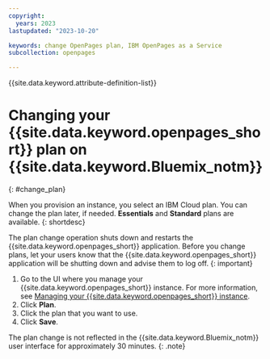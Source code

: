 ```yaml
---
copyright:
  years: 2023
lastupdated: "2023-10-20"

keywords: change OpenPages plan, IBM OpenPages as a Service
subcollection: openpages

---
```

{{site.data.keyword.attribute-definition-list}}

# Changing your {{site.data.keyword.openpages_short}} plan on {{site.data.keyword.Bluemix_notm}}
{: #change_plan}

When you provision an instance, you select an IBM Cloud plan. You can change the plan later, if
needed. **Essentials** and **Standard** plans are available.
{: shortdesc}

The plan change operation shuts down and restarts the {{site.data.keyword.openpages_short}} application. Before you change plans, let your users know that the {{site.data.keyword.openpages_short}} application will be shutting down and advise them to log off.
{: important}

1. Go to the UI where you manage your {{site.data.keyword.openpages_short}} instance. For more information, see [Managing your {{site.data.keyword.openpages_short}} instance](/docs/openpages?topic=openpages-manage_op_instance).
2. Click **Plan**.
3. Click the plan that you want to use.
4. Click **Save**.

The plan change is not reflected in the {{site.data.keyword.Bluemix_notm}} user interface for approximately 30 minutes. {: .note}
